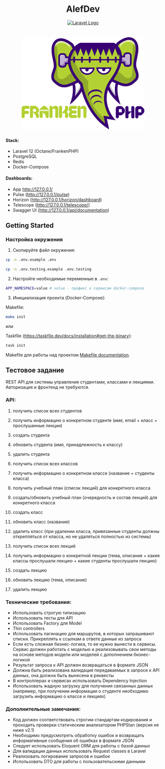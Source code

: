 <h1 align="center">AlefDev</h1>
<p align="center"><a href="https://laravel.com" target="_blank"><img src="https://raw.githubusercontent.com/laravel/art/master/logo-lockup/5%20SVG/2%20CMYK/1%20Full%20Color/laravel-logolockup-cmyk-red.svg" width="400" alt="Laravel Logo"></a></p>

<h1 align="center"><a href="https://frankenphp.dev"><img src="frankenphp.png" alt="FrankenPHP" width="400"></a></h1>

#### Stack:
- Laravel 12 (Octane/FrankenPHP) 
- PostgreSQL
- Redis
- Docker-Compose

#### Dashboards:
- App http://127.0.0.1/
- Pulse (http://127.0.0.1/pulse)
- Horizon (http://127.0.0.1/horizon/dashboard)
- Telescope (http://127.0.0.1/telescope/)
- Swagger UI (http://127.0.0.1/api/documentation)

## Getting Started

### Настройка окружения

1. Скопируйте файл окружения:
```bash
cp -n .env.example .env
```
```bash
cp -n .env.testing.example .env.testing
```
2. Настройте необходимые переменные в `.env`:
```bash
APP_NAMESPACE=value # value - префикс к сервисам docker-compose 
```
3. Инициализация проекта (Docker-Compose):

Makefile:
```bash
make init
```

или

Taskfile (https://taskfile.dev/docs/installation#get-the-binary):
```bash
task init
```

Makefile для работы над проектом [Makefile documentation](./Makefile.md).
## Тестовое задание

REST API для системы управления студентами, классами и лекциями.
Авторизация и фронтенд не требуются.

### API:
1) получить список всех студентов
2) получить информацию о конкретном студенте (имя, email + класс + прослушанные лекции)
3) создать студента
4) обновить студента (имя, принадлежность к классу)
5) удалить студента

6) получить список всех классов
7) получить информацию о конкретном классе (название + студенты класса)
8) получить учебный план (список лекций) для конкретного класса
9) создать/обновить учебный план (очередность и состав лекций) для конкретного класса
10) создать класс
11) обновить класс (название)
12) удалить класс (при удалении класса, привязанные студенты должны открепляться от класса, но не удаляться полностью из системы)

13) получить список всех лекций
14) получить информацию о конкретной лекции (тема, описание + какие классы прослушали лекцию + какие студенты прослушали лекцию)
15) создать лекцию
16) обновить лекцию (тема, описание)
17) удалить лекцию

### Технические требования:

- Использовать строгую типизацию
- Использовать тесты для API
- Использовать Factory для Model
- Thin controllers
- Использовать пагинацию для маршрутов, в которых запрашивают списки. Прикреплять к ссылкам в ответе данные из запроса
- Если есть сложная бизнес-логика, то ее нужно вынести в сервисы. Сервис должен работать с моделью и реализовывать свои методы на основе методов модели или моделей с дополнением бизнес-логикой
- Результат запроса к API должен возвращаться в формате JSON
- Должна быть реализована валидация передаваемых в запросе к API данных, она должна быть вынесена в реквесты
- В контроллерах и сервисах использовать Dependency Injection
- Использовать жадную загрузку для получения связанных данных (например, при получении информации о студенте необходимо загрузить информацию о классе и лекциях)

### Дополнительные замечания:

- Код должен соответствовать строгим стандартам кодирования и проходить проверки статическим анализатором PHPStan (версия не ниже v2.1)
- Необходимо предусмотреть обработку ошибок и возвращать информативные сообщения об ошибках в формате JSON
- Следует использовать Eloquent ORM для работы с базой данных
- Для валидации данных использовать Request classes в Laravel
- Реализовать логирование запросов и ошибок
- Использовать DTO для работы с пользовательскими данными




